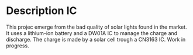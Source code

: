 # Description IC
This projec emerge from the bad quality of solar lights found in the market. It uses a lithium-ion battery and a DW01A IC to manage the charge and discharge. The charge is made by a solar cell trough a CN3163 IC. Work in progress.
